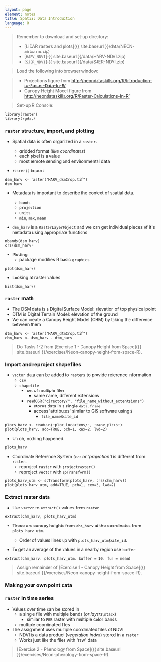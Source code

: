 ```yaml
---
layout: page
element: notes
title: Spatial Data Introduction
language: R
--- 
```


> Remember to download and set-up directory:
>
> * [LiDAR rasters and plots]({{ site.baseurl }}/data/NEON-airborne.zip)
> * [`HARV_NDVI`]({{ site.baseurl }}/data/HARV-NDVI.zip) 
> * [`SJER_NDVI`]({{ site.baseurl }}/data/SJER-NDVI.zip)

> Load the following into browser window:

> * Projections figure from http://neondataskills.org/R/Introduction-to-Raster-Data-In-R/
> * Canopy Height Model figure from http://neondataskills.org/R/Raster-Calculations-In-R/

> Set-up R Console:

```
library(raster)
library(rgdal)
```

### `raster` structure, import, and plotting

* Spatial data is often organized in a `raster`.
    * gridded format (*like coordinates*)
    * each pixel is a value
	* most remote sensing and environmental data

* `raster()` import

```
dsm_harv <- raster("HARV_dsmCrop.tif")
dsm_harv
```

* Metadata is important to describe the context of spatial data.
    * `bands`
    * `projection`
    * `units`
    * `min`, `max`, `mean`

* `dsm_harv` is a `RasterLayerObject` and we can get individual pieces of it's
   metadata using appropriate functions

```
nbands(dsm_harv)
crs(dsm_harv)
```

* Plotting
    * package modifies R basic `graphics`

```
plot(dsm_harv)
```

* Looking at raster values

```
hist(dsm_harv)
```

### `raster` math

* The DSM data is a Digital Surface Model: elevation of top physical point
* DTM is Digital Terrain Model: elevation of the ground
* We can create a Canopy Height Model (CHM) by taking the difference between them

```
dtm_harv <- raster("HARV_dtmCrop.tif")
chm_harv <- dsm_harv - dtm_harv
```

> Do Tasks 1-2 from [Exercise 1 - Canopy Height from Space]({{ site.baseurl }}/exercises/Neon-canopy-height-from-space-R).


### Import and reproject shapefiles

* `vector` data can be added to `rasters` to provide reference information
    * `csv`
    * `shapefile`
        * set of multiple files
            * same name, different extensions
        * `readOGR("directory/", "file_name_without_extentsions")`
            * stores data in a single `data.frame`
            * access 'attributes' similar to GIS software using `$`
                * `file_name$site_id`

```
plots_harv <- readOGR("plot_locations/", "HARV_plots")
plot(plots_harv, add=TRUE, pch=1, cex=2, lwd=2)
```

* Uh oh, nothing happened.

```
plots_harv
```

* Coordinate Reference System (*`crs` or 'projection'*) is different from `raster`.
    * reproject `raster` with `projectraster()`
    * reproject `vector` with `spTransform()`

```
plots_harv_utm <- spTransform(plots_harv, crs(chm_harv))
plot(plots_harv_utm, add=TRUE, pch=1, cex=2, lwd=2)
```

### Extract raster data

* Use `vector` to `extract()` values from `raster`

```
extract(chm_harv, plots_harv_utm)
```

* These are canopy heights from `chm_harv` at the coordinates from 
  `plots_harv_utm`. 
    * Order of values lines up with `plots_harv_utm$site_id`.

* To get an average of the values in a nearby region use `buffer`

```
extract(chm_harv, plots_harv_utm, buffer = 10, fun = mean)
```

> Assign remainder of [Exercise 1 - Canopy Height from Space]({{ site.baseurl }}/exercises/Neon-canopy-height-from-space-R).


### Making your own point data



### `raster` in time series

* Values over time can be stored in
    * a single file with multiple bands (*or layers*,`stack`)
        * similar to `RGB` raster with multiple color bands
    * multiple coordinated files
* The assignment uses multiple coordinated files of NDVI
    * NDVI is a data product (*vegetation index*) stored in a `raster`
    * Works just like the files with 'raw' data

> [Exercise 2 - Phenology from Space]({{ site.baseurl }}/exercises/Neon-phenology-from-space-R).
